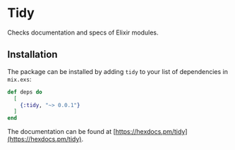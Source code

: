 # Tidy
Checks documentation and specs of Elixir modules.

## Installation

The package can be installed
by adding `tidy` to your list of dependencies in `mix.exs`:

```elixir
def deps do
  [
    {:tidy, "~> 0.0.1"}
  ]
end
```

The documentation can
be found at [https://hexdocs.pm/tidy](https://hexdocs.pm/tidy).
